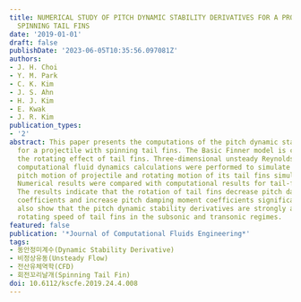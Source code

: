```yaml
---
title: NUMERICAL STUDY OF PITCH DYNAMIC STABILITY DERIVATIVES FOR A PROJECTILE WITH
  SPINNING TAIL FINS
date: '2019-01-01'
draft: false
publishDate: '2023-06-05T10:35:56.097081Z'
authors:
- J. H. Choi
- Y. M. Park
- C. K. Kim
- J. S. Ahn
- H. J. Kim
- E. Kwak
- J. R. Kim
publication_types:
- '2'
abstract: This paper presents the computations of the pitch dynamic stability derivatives
  for a projectile with spinning tail fins. The Basic Finner model is chosen to compare
  the rotating effect of tail fins. Three-dimensional unsteady Reynolds-averaged Navier-Stokes
  computational fluid dynamics calculations were performed to simulate forced harmonic
  pitch motion of projectile and rotating motion of its tail fins simultaneously.
  Numerical results were compared with computational results for tail-fixed cases.
  The results indicate that the rotation of tail fins decrease pitch damping force
  coefficients and increase pitch damping moment coefficients significantly. The results
  also show that the pitch dynamic stability derivatives are strongly affected by
  rotating speed of tail fins in the subsonic and transonic regimes.
featured: false
publication: '*Journal of Computational Fluids Engineering*'
tags:
- 동안정미계수(Dynamic Stability Derivative)
- 비정상유동(Unsteady Flow)
- 전산유체역학(CFD)
- 회전꼬리날개(Spinning Tail Fin)
doi: 10.6112/kscfe.2019.24.4.008
---
```


